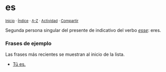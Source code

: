 # es
<sup>[Inicio](../../../../index.md) · [Índice](../../../../indices/latin-espanol-e.md) · [A-Z](../../../../indices/alfabetico.md) · [Actividad](../../../../indices/actividad.md) · [Compartir](https://x.com/intent/tweet?text=%C2%ABes%C2%BB%2C%20segunda%20persona%20singular%20del%20presente%20de%20indicativo%20del%20verbo%20esse%2C%20en%20el%20Diccionario%20lat%C3%ADn-espa%C3%B1ol.%0A%E2%86%92%20%2Fcontenido%2Fe%2Fs%2Fm%2Fes.md%0A%0A%23ltn_espnl_jucardus%0A%40jucardus)</sup>

Segunda persona singular del presente de indicativo del verbo [_esse_](../../../../contenido/e/s/s/esse.md): eres.

### Frases de ejemplo

Las frases más recientes se muestran al inicio de la lista.

* [Tū es.](../../../../contenido/t/u/e/tu-es.md)

